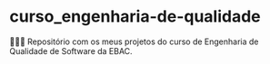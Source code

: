 # curso_engenharia-de-qualidade
🕵🏻‍♀️ Repositório com os meus projetos do curso de Engenharia de Qualidade de Software da EBAC.
